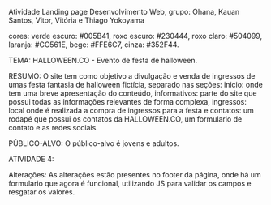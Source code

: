 Atividade Landing page Desenvolvimento Web, grupo: Ohana, Kauan Santos, Vitor, Vitória e Thiago Yokoyama

cores: verde escuro: #005B41, roxo escuro: #230444, roxo claro: #504099, laranja: #CC561E, bege: #FFE6C7, cinza: #352F44.

TEMA: HALLOWEEN.CO - Evento de festa de halloween.

RESUMO: O site tem como objetivo a divulgação e venda de ingressos de umas festa fantasia de halloween fictícia, separado nas seções: inicio: onde tem uma breve apresentação do conteúdo, informativos: parte do site que possui todas as informações relevantes de forma complexa, ingressos: local onde é realizada a compra de ingressos para a festa e contatos: um rodapé que possui os contatos da HALLOWEEN.CO, um formulario de contato e as redes sociais.

PÚBLICO-ALVO: O público-alvo é jovens e adultos.


ATIVIDADE 4:

Alterações: As alterações estão presentes no footer da página, onde há um formulario que agora é funcional, utilizando JS para validar os campos e resgatar os valores. 

